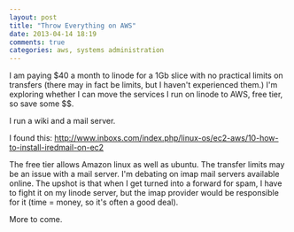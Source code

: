 ```yaml
---
layout: post
title: "Throw Everything on AWS"
date: 2013-04-14 18:19
comments: true
categories: aws, systems administration
---
```

<!-- more -->
I am paying $40 a month to linode for a 1Gb slice with no practical limits on transfers (there may in fact be limits, but I haven't experienced them.)  I'm exploring whether I can move the services I run on linode to AWS, free tier, so save some $$.

I run a wiki and a mail server.

I found this: http://www.inboxs.com/index.php/linux-os/ec2-aws/10-how-to-install-iredmail-on-ec2

The free tier allows Amazon linux as well as ubuntu.  The transfer limits may be an issue with a mail server.  I'm debating on imap mail servers available online. The upshot is that when I get turned into a forward for spam, I have to fight it on my linode server, but the imap provider would be responsible for it (time = money, so it's often a good deal).

More to come.  
